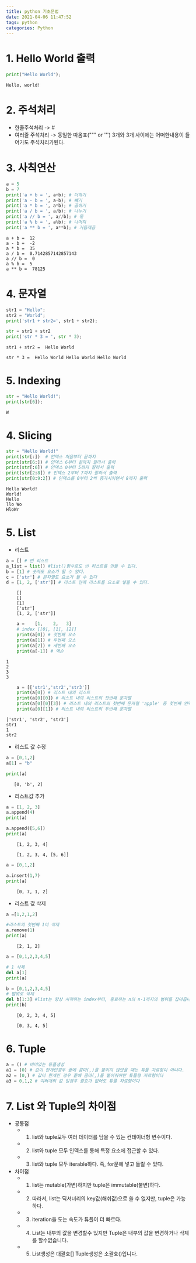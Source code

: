 ```yaml
---
title: python 기초문법
date: 2021-04-06 11:47:52
tags: python
categories: Python
---
```


# 1. Hello World  출력
```python
print("Hello World");
```
    Hello, world!

# 2. 주석처리   
* 한줄주석처리 -> # 
* 여러줄 주석처리 -> 동일한 따옴표(""" or ''') 3개와 3개 사이에는 어떠한내용이 들어가도 주석처리가된다.

# 3. 사칙연산
```python
a = 5
b = 7
print('a + b = ', a+b); # 더하기
print('a - b = ', a-b); # 빼기
print('a * b = ', a*b); # 곱하기
print('a / b = ', a/b); # 나누기
print('a // b = ', a//b); # 몫
print('a % b = ', a%b); # 나머지
print('a ** b = ', a**b); # 거듭제곱
```
    a + b =  12
    a - b =  -2
    a * b =  35
    a / b =  0.7142857142857143
    a // b =  0
    a % b =  5
    a ** b =  78125


# 4. 문자열
```python
str1 = "Hello";
str2 = "World";
print('str1 + str2=', str1 + str2);

str = str1 + str2
print('str * 3 = ', str * 3);
```
    str1 + str2 =  Hello World 

    str * 3 =  Hello World Hello World Hello World 


# 5. Indexing
```python
str = "Hello World!";
print(str[6]);
```
    W


# 4. Slicing
```python
str = "Hello World!"
print(str[:])  # 인덱스 처음부터 끝까지
print(str[6:]) # 인덱스 6부터 끝까지 잘라서 출력
print(str[:6]) # 인덱스 0부터 5까지 잘라서 출력
print(str[2:8]) # 인덱스 2부터 7까지 잘라서 출력
print(str[0:9:2]) # 인덱스를 0부터 2씩 증가시키면서 8까지 출력
```
    Hello World!
    World!
    Hello 
    llo Wo
    HloWr


# 5. List
* 리스트
```python
a = [] # 빈 리스트
a_list = list() #list()함수로도 빈 리스트를 만들 수 있다.
b = [1] # 숫자도 요소가 될 수 있다.
c = ['str'] # 문자열도 요소가 될 수 있다
d = [1, 2, ['str']] # 리스트 안에 리스트를 요소로 넣을 수 있다.
```

        []
        []
        [1]
        ['str']
        [1, 2, ['str']]


```python
    a =    [1,    2,   3]
    # index [[0], [1], [2]]
    print(a[0]) # 첫번째 요소
    print(a[1]) # 두번째 요소
    print(a[2]) # 세번째 요소
    print(a[-1]) # 역순
```
    1
    2
    3
    3

```python
    a = [['str1','str2','str3']]
    print(a[0]) # 리스트 내의 리스트
    print(a[0][0]) # 리스트 내의 리스트의 첫번째 문자열
    print(a[0][0][3]) # 리스트 내의 리스트의 첫번째 문자열 'apple' 중 첫번째 인덱스
    print(a[0][1]) # 리스트 내의 리스트의 두번째 문자열
 ```

    ['str1', 'str2', 'str3']
    str1  
    1
    str2

* 리스트 값 수정
```python
a = [0,1,2]
a[1] = "b"

print(a)
```
       [0, 'b', 2]

* 리스트값 추가
```python
a = [1, 2, 3]
a.append(4)
print(a)

a.append([5,6])
print(a)
```
        [1, 2, 3, 4]

        [1, 2, 3, 4, [5, 6]]
```python
a = [0,1,2]

a.insert(1,7)
print(a)
```
        [0, 7, 1, 2]

* 리스트 값 삭제
```python
a =[1,2,1,2]

#리스트의 첫번째 1이 삭제
a.remove(1)
print(a)
```
        [2, 1, 2]
```python
a = [0,1,2,3,4,5]

# 1 삭제
del a[1]
print(a)

b = [0,1,2,3,4,5]
# 범위로 삭제
del b[1:3] #list는 항상 시작하는 index부터, 종료하는 n의 n-1까지의 범위를 잡아줍니다.
print(b)
```
        [0, 2, 3, 4, 5]

        [0, 3, 4, 5]

# 6. Tuple
```python
a = () # 비어있는 튜플생성
a1 = (0) # 값이 한개인경우 끝에 콤마(,)를 붙이지 않았을 때는 튜플 자료형이 아니다.
a2 = (0,) # 값이 한개인 경우 끝에 콤마(,)를 붙여줘야만 튜플형 자료형이다
a3 = 0,1,2 # 여러개의 값 일경우 괄호가 없어도 튜플 자료형이다
```

# 7. List 와 Tuple의 차이점
* 공통점
    * 1. list와 tuple모두 여러 데이터를 담을 수 있는 컨테이너형 변수이다.
    * 2. list와 tuple 모두 인덱스를 통해 특정 요소에 접근할 수 있다.
    * 3. list와 tuple 모두 iterable하다. 즉, for문에 넣고 돌릴 수 있다.
* 차이점
    * 1. list는 mutable(가변)하지만 tuple은 immutable(불변)하다.
    * 2. 따라서, list는 딕셔너리의 key값(해쉬값)으로 쓸 수 없지만, tuple은 가능하다.
    * 3. iteration을 도는 속도가 튜플이 더 빠르다.
    * 4. List는 내부의 값을 변경할수 있지만 Tuple은 내부의 값을 변경하거나 삭제를 할수없습니다.
    * 5. List생성은 대괄호[] Tuple생성은 소괄호()입니다.
    